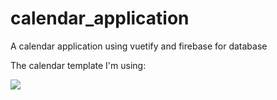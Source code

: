 # calendar_application
A calendar application using vuetify and firebase for database

The calendar template I'm using:

<img src="screenshots'github1.png">
